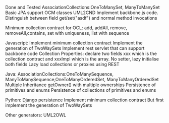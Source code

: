 Done and Tested
AssociationCollections:OneToManySet,  ManyToManySet
Basic JPA support
OCM classes
UML2CND
Implement backbone.js code.
Distinguish between field get/set("asdf") and normal method invocations

Minimum collection contract for OCL: add, addAll, remove, removeAll,contains, set with uniqueness, list with sequence


Javascript:
Implement minimum collection contract 
Implement the generation of TwoWaySets
Implement rest servlet that can support backbone code
Collection Properties: declare two fields xxx which is the collection contract and xxxImpl which is the array. 
 No setter, lazy initialise both fields
Lazy load collections or proxies using REST
  
Java:
AssociationCollections:OneToManySequence,  ManyToManySequence,OneToManyOrderedSet,  ManyToManyOrderedSet
Multiple Inheritance
getOwner() with multiple ownerships
Persistence of primitives and enums
Persistence of collections of primitives and enums

Python:
Django persistence
Implement minimum collection contract 
But first implement the generation of TwoWaySets

Other generators:
UML2OWL